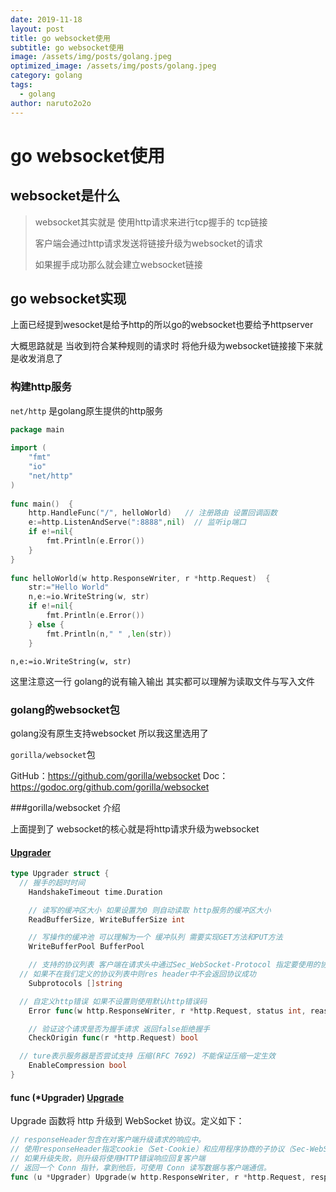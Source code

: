 ```yaml
---
date: 2019-11-18
layout: post
title: go websocket使用
subtitle: go websocket使用
image: /assets/img/posts/golang.jpeg
optimized_image: /assets/img/posts/golang.jpeg
category: golang
tags:
  - golang
author: naruto2o2o
---
```

# go websocket使用

## websocket是什么

> websocket其实就是 使用http请求来进行tcp握手的 tcp链接
>
> 客户端会通过http请求发送将链接升级为websocket的请求
>
> 如果握手成功那么就会建立websocket链接

## go websocket实现

上面已经提到wesocket是给予http的所以go的websocket也要给予httpserver

大概思路就是 当收到符合某种规则的请求时 将他升级为websocket链接接下来就是收发消息了

### 构建http服务

`net/http` 是golang原生提供的http服务

```go
package main
 
import (
	"fmt"
	"io"
	"net/http"
)
 
func main()  {
	http.HandleFunc("/", helloWorld)   // 注册路由 设置回调函数
	e:=http.ListenAndServe(":8888",nil)  // 监听ip端口
	if e!=nil{
		fmt.Println(e.Error())
	}
}
 
func helloWorld(w http.ResponseWriter, r *http.Request)  {
	str:="Hello World"
	n,e:=io.WriteString(w, str)
	if e!=nil{
		fmt.Println(e.Error())
	} else {
		fmt.Println(n," " ,len(str))
	}
```

`n,e:=io.WriteString(w, str)`

这里注意这一行 golang的说有输入输出 其实都可以理解为读取文件与写入文件

### golang的websocket包

golang没有原生支持websocket 所以我这里选用了 

`gorilla/websocket`包

GitHub：https://github.com/gorilla/websocket
Doc：https://godoc.org/github.com/gorilla/websocket

###gorilla/websocket 介绍

上面提到了 websocket的核心就是将http请求升级为websocket

#### [Upgrader](https://github.com/gorilla/websocket/blob/master/server.go#L26)


```go
type Upgrader struct {
  // 握手的超时时间
	HandshakeTimeout time.Duration

	// 读写的缓冲区大小 如果设置为0 则自动读取 http服务的缓冲区大小
	ReadBufferSize, WriteBufferSize int

	// 写操作的缓冲池 可以理解为一个 缓冲队列 需要实现GET方法和PUT方法
	WriteBufferPool BufferPool

	// 支持的协议列表 客户端在请求头中通过Sec_WebSocket-Protocol 指定要使用的协议
  // 如果不在我们定义的协议列表中则res header中不会返回协议成功
	Subprotocols []string

  // 自定义http错误 如果不设置则使用默认http错误码
	Error func(w http.ResponseWriter, r *http.Request, status int, reason error)

	// 验证这个请求是否为握手请求 返回false拒绝握手
	CheckOrigin func(r *http.Request) bool

  // ture表示服务器是否尝试支持 压缩(RFC 7692) 不能保证压缩一定生效
	EnableCompression bool
}
```

#### func (*Upgrader) [Upgrade](https://github.com/gorilla/websocket/blob/master/server.go#L123)

Upgrade 函数将 http 升级到 WebSocket 协议。定义如下：

```go
// responseHeader包含在对客户端升级请求的响应中。 
// 使用responseHeader指定cookie（Set-Cookie）和应用程序协商的子协议（Sec-WebSocket-Protocol）。
// 如果升级失败，则升级将使用HTTP错误响应回复客户端
// 返回一个 Conn 指针，拿到他后，可使用 Conn 读写数据与客户端通信。
func (u *Upgrader) Upgrade(w http.ResponseWriter, r *http.Request, responseHeader http.Header) (*Conn, error)
```

